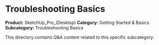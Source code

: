 # Troubleshooting Basics

**Product:** SketchUp_Pro_(Desktop)
**Category:** Getting Started & Basics
**Subcategory:** Troubleshooting Basics

This directory contains Q&A content related to this specific subcategory.
